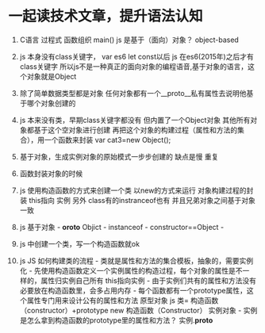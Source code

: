 # 一起读技术文章，提升语法认知
  1. C语言  过程式  函数组织
  main()
    js 是基于（面向）对象？
    object-based

  2. js 本身没有class关键字，
    var       es6 let const以后
    js 在es6(2015年)之后才有class关键字
    所以js不是一种真正的面向对象的编程语音,基于对象的语言，这个对象就是Object

  3. 除了简单数据类型都是对象
  任何对象都有一个__proto__私有属性去说明他基于哪个对象创建的
 
  4. js 本来没有类，早期class关键字都没有
     但内置了一个Object对象
     其他所有对象都基于这个空对象进行创建
     再把这个对象的构建过程（属性和方法的集合），用一个函数来封装
     var cat3=new Object();

  5. 基于对象，生成实例对象的原始模式一步步创建的
    缺点是慢  重复


  6. 函数封装对象的时候
     

  7. js  使用构造函数的方式来创建一个类
      以new的方式来运行
      对象构建过程的封装  this指向 实例
        另外 class有的instranceof也有
        并且兄弟对象之间基于对象一致
  8. js 基于对象
    - __oroto__   Objict
    - instanceof
    - constructor==Object
    - 

  9. js 中创建一个类，写一个构造函数就ok

  10. js JS 如何构建类的流程
    - 类就是属性和方法的集合模板，抽象的，需要实例化
    - 先使用构造函数定义一个实例属性的构造过程，每个对象的属性是不一   样的，属性归实例自己所有  this指向实例
    - 由于实例们共有的属性和方法没有必要放在构造函数里，会多占用内存
    - 每个函数都有一个prototype属性，这个属性专门用来设计公有的属性和方法
    原型对象
      js 类= 构造函数（constructor）+prototype
      new 构造函数（Constructor） 实例对象
    - 实例是怎么拿到构造函数的prototype里的属性和方法？
        实例.__proto__
